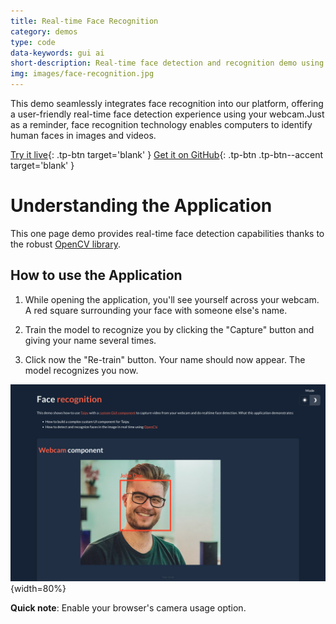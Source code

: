 ```yaml
---
title: Real-time Face Recognition
category: demos
type: code
data-keywords: gui ai
short-description: Real-time face detection and recognition demo using a Taipy UI with OpenCV.
img: images/face-recognition.jpg
---
```

This demo seamlessly integrates face recognition into our platform,
offering a user-friendly real-time face detection experience using
your webcam.Just as a reminder, face recognition technology enables
computers to identify human faces in images and videos.

[Try it live](https://face-recognition.taipy.cloud/){: .tp-btn target='blank' }
[Get it on GitHub](https://github.com/Avaiga/demo-face-recognition){: .tp-btn .tp-btn--accent target='blank' }

# Understanding the Application

This one page demo provides real-time face detection capabilities
thanks to the robust [OpenCV library](https://opencv.org/).


## How to use the Application

1. While opening the application, you'll see yourself across your webcam. A red square
   surrounding your face with someone else's name.

2. Train the model to recognize you by clicking the "Capture" button and giving your name
   several times.

3. Click now the "Re-train" button. Your name should now appear. The model recognizes you now.

![Face Recognition](images/face-recognition.jpg){width=80%}

**Quick note**: Enable your browser's camera usage option.
